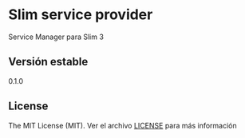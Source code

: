 Slim service provider
==============

Service Manager para Slim 3

Versión estable
---------------

0.1.0

License
-------

The MIT License (MIT). Ver el archivo [LICENSE](LICENSE.md) para más información
